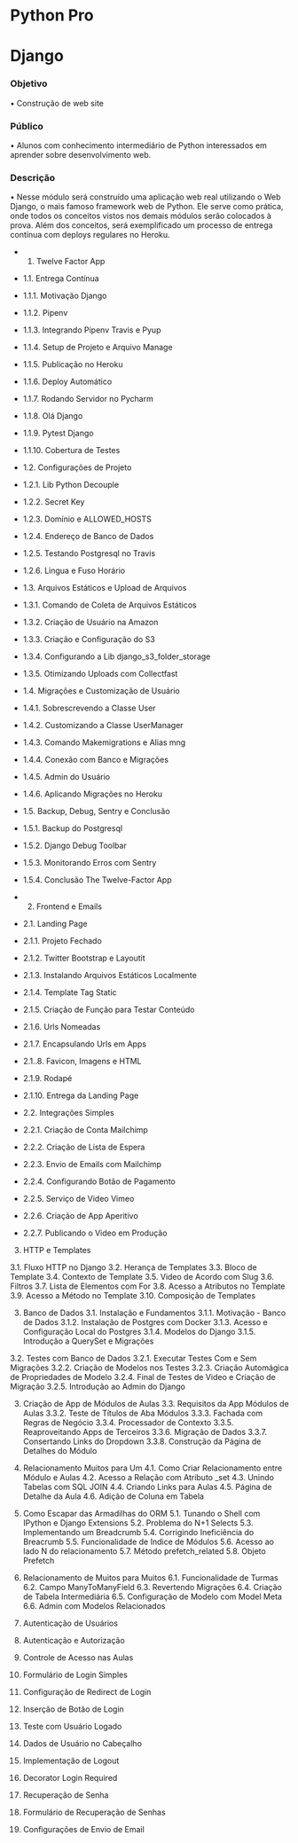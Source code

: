 # Python Pro

# Django

### Objetivo
•	Construção de web site

### Público
•	Alunos com conhecimento intermediário de Python interessados em aprender sobre desenvolvimento web.

### Descrição
•	Nesse módulo será construído uma aplicação web real utilizando o Web Django, o mais famoso framework web de Python. Ele serve como prática, onde todos os conceitos vistos nos demais módulos serão colocados à prova.
Além dos conceitos, será exemplificado um processo de entrega contínua com deploys regulares no Heroku.

- 1.	Twelve Factor App
- 1.1.	Entrega Contínua
- 1.1.1.	Motivação Django
- 1.1.2.	Pipenv
- 1.1.3.	Integrando Pipenv Travis e Pyup
- 1.1.4.	Setup de Projeto e Arquivo Manage
- 1.1.5.	Publicação no Heroku
- 1.1.6.	Deploy Automático
- 1.1.7.	Rodando Servidor no Pycharm
- 1.1.8.	Olá Django
- 1.1.9.	Pytest Django
- 1.1.10.	Cobertura de Testes

- 1.2.	Configurações de Projeto
- 1.2.1.	Lib Python Decouple
- 1.2.2.	Secret Key
- 1.2.3.	Domínio e ALLOWED_HOSTS
- 1.2.4.	Endereço de Banco de Dados
- 1.2.5.	Testando Postgresql no Travis
- 1.2.6.	Lingua e Fuso Horário

- 1.3.	Arquivos Estáticos e Upload de Arquivos
- 1.3.1.	Comando de Coleta de Arquivos Estáticos
- 1.3.2.	Criação de Usuário na Amazon
- 1.3.3.	Criação e Configuração do S3
- 1.3.4.	Configurando a Lib django_s3_folder_storage
- 1.3.5.	Otimizando Uploads com Collectfast

- 1.4.	Migrações e Customização de Usuário
- 1.4.1.	Sobrescrevendo a Classe User
- 1.4.2.	Customizando a Classe UserManager
- 1.4.3.	Comando Makemigrations e Alias mng
- 1.4.4.	Conexão com Banco e Migrações
- 1.4.5.	Admin do Usuário
- 1.4.6.	Aplicando Migrações no Heroku
- 1.5.	Backup, Debug, Sentry e Conclusão
- 1.5.1.	Backup do Postgresql
- 1.5.2.	Django Debug Toolbar
- 1.5.3.	Monitorando Erros com Sentry
- 1.5.4.	Conclusão The Twelve-Factor App

- 2.	Frontend e Emails
- 2.1.	Landing Page
- 2.1.1.	Projeto Fechado
- 2.1.2.	Twitter Bootstrap e Layoutit
- 2.1.3.	Instalando Arquivos Estáticos Localmente
- 2.1.4.	Template Tag Static
- 2.1.5.	Criação de Função para Testar Conteúdo
- 2.1.6.	Urls Nomeadas
- 2.1.7.	Encapsulando Urls em Apps
- 2.1..8.	Favicon, Imagens e HTML
- 2.1.9.	Rodapé
- 2.1.10.	Entrega da Landing Page
- 2.2. Integrações Simples
- 2.2.1.	Criação de Conta Mailchimp
- 2.2.2.	Criação de Lista de Espera
- 2.2.3.	Envio de Emails com Mailchimp
- 2.2.4.	Configurando Botão de Pagamento
- 2.2.5.	Serviço de Video Vimeo
- 2.2.6.	Criação de App Aperitivo
- 2.2.7.	Publicando o Video em Produção

3.	HTTP e Templates

3.1.	Fluxo HTTP no Django
3.2.	Herança de Templates
3.3.	Bloco de Template
3.4.	Contexto de Template
3.5.	Video de Acordo com Slug
3.6.	Filtros
3.7.	Lista de Elementos com For
3.8.	Acesso a Atributos no Template
3.9.	Acesso a Método no Template
3.10.	Composição de Templates

3.	Banco de Dados
3.1.	Instalação e Fundamentos
3.1.1.	Motivação - Banco de Dados
3.1.2.	Instalação de Postgres com Docker
3.1.3.	Acesso e Configuração Local do Postgres
3.1.4.	Modelos do Django
3.1.5.	Introdução a QuerySet e Migrações

3.2.	Testes com Banco de Dados
3.2.1.	Executar Testes Com e Sem Migrações
3.2.2.	Criação de Modelos nos Testes
3.2.3.	Criação Automágica de Propriedades de Modelo
3.2.4.	Final de Testes de Video e Criação de Migração
3.2.5.	Introdução ao Admin do Django

3.	Criação de App de Módulos de Aulas
3.3.	Requisitos da App Módulos de Aulas
3.3.2.	Teste de Títulos de Aba Módulos
3.3.3.	Fachada com Regras de Negócio
3.3.4.	Processador de Contexto
3.3.5.	Reaproveitando Apps de Terceiros
3.3.6.	Migração de Dados
3.3.7.	Consertando Links do Dropdown
3.3.8.	Construção da Página de Detalhes do Módulo

4.	Relacionamento Muitos para Um
4.1.	Como Criar Relacionamento entre Módulo e Aulas
4.2.	Acesso a Relação com Atributo _set
4.3.	Unindo Tabelas com SQL JOIN
4.4.	Criando Links para Aulas
4.5.	Página de Detalhe da Aula
4.6.	Adição de Coluna em Tabela

5.	Como Escapar das Armadilhas do ORM
5.1.	Tunando o Shell com IPython e Django Extensions
5.2.	Problema do N+1 Selects
5.3.	Implementando um Breadcrumb
5.4.	Corrigindo Ineficiência do Breacrumb
5.5.	Funcionalidade de Indice de Módulos
5.6.	Acesso ao lado N do relacionamento
5.7.	Método prefetch_related
5.8.	Objeto Prefetch

6.	Relacionamento de Muitos para Muitos
6.1.	Funcionalidade de Turmas
6.2.	Campo ManyToManyField
6.3.	Revertendo Migrações
6.4.	Criação de Tabela Intermediária
6.5.	Configuração de Modelo com Model Meta
6.6.	Admin com Modelos Relacionados

4.	Autenticação de Usuários
1.	Autenticação e Autorização
1.	Controle de Acesso nas Aulas
2.	Formulário de Login Simples
3.	Configuração de Redirect de Login
4.	Inserção de Botão de Login
5.	Teste com Usuário Logado
6.	Dados de Usuário no Cabeçalho
7.	Implementação de Logout
8.	Decorator Login Required

2.	Recuperação de Senha
1.	Formulário de Recuperação de Senhas
2.	Configurações de Envio de Email

